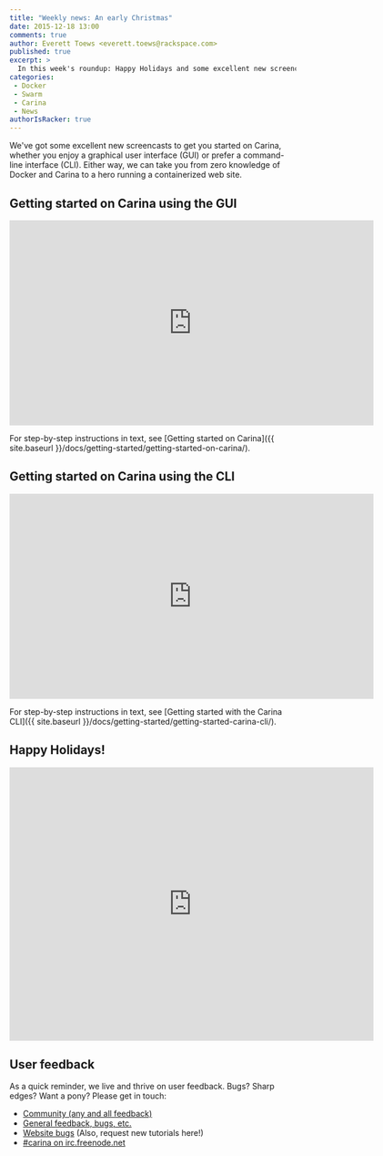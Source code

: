 ```yaml
---
title: "Weekly news: An early Christmas"
date: 2015-12-18 13:00
comments: true
author: Everett Toews <everett.toews@rackspace.com>
published: true
excerpt: >
  In this week's roundup: Happy Holidays and some excellent new screencasts from the Carina team.
categories:
 - Docker
 - Swarm
 - Carina
 - News
authorIsRacker: true
---
```


We've got some excellent new screencasts to get you started on Carina, whether you enjoy a graphical user interface (GUI) or prefer a command-line interface (CLI). Either way, we can take you from zero knowledge of Docker and Carina to a hero running a containerized web site.

## Getting started on Carina using the GUI

<iframe width="640" height="360" src="https://www.youtube.com/embed/FEzVdcwbPc4?rel=0" frameborder="0" allowfullscreen></iframe>

For step-by-step instructions in text, see [Getting started on Carina]({{ site.baseurl }}/docs/getting-started/getting-started-on-carina/).

## Getting started on Carina using the CLI

<iframe width="640" height="360" src="https://www.youtube.com/embed/HnnXMo3ecSA?rel=0" frameborder="0" allowfullscreen></iframe>

For step-by-step instructions in text, see [Getting started with the Carina CLI]({{ site.baseurl }}/docs/getting-started/getting-started-carina-cli/).

## Happy Holidays!

<iframe width="640" height="480" src="https://www.youtube.com/embed/mJszrzlTXQs?rel=0" frameborder="0" allowfullscreen></iframe>

## User feedback

As a quick reminder, we live and thrive on user feedback. Bugs? Sharp edges? Want a pony? Please get in touch:

* [Community (any and all feedback)](https://community.getcarina.com/)
* [General feedback, bugs, etc.](https://github.com/getcarina/feedback)
* [Website bugs](https://github.com/getcarina/getcarina.com/issues) (Also, request new tutorials here!)
* [#carina on irc.freenode.net](https://botbot.me/freenode/carina/)

